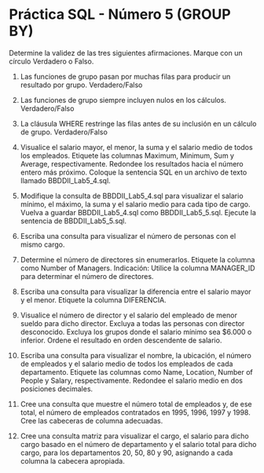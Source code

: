 # Práctica SQL - Número 5 (GROUP BY)

Determine la validez de las tres siguientes afirmaciones. Marque con un círculo Verdadero o Falso.

1.	Las funciones de grupo pasan por muchas filas para producir un resultado por grupo.	Verdadero/Falso

2.	Las funciones de grupo siempre incluyen nulos en los cálculos.	Verdadero/Falso

3.	La cláusula WHERE restringe las filas antes de su inclusión en un cálculo de grupo.	Verdadero/Falso

4.	Visualice el salario mayor, el menor, la suma y el salario medio de todos los empleados. Etiquete las columnas 	Maximum, Minimum, Sum y Average, respectivamente. Redondee los resultados hacia el número entero	más próximo. Coloque la sentencia SQL en un archivo de texto llamado BBDDII_Lab5_4.sql.

5.	Modifique la consulta de BBDDII_Lab5_4.sql para visualizar el salario mínimo, el máximo, la suma y el salario medio para cada tipo de cargo. Vuelva a guardar BBDDII_Lab5_4.sql como BBDDII_Lab5_5.sql. Ejecute la sentencia de BBDDII_Lab5_5.sql.

6.	Escriba una consulta para visualizar el número de personas con el mismo cargo.

7.	Determine el número de directores sin enumerarlos. Etiquete la columna como Number of Managers. Indicación: Utilice la columna MANAGER_ID para determinar el número de directores.

8.	Escriba una consulta para visualizar la diferencia entre el salario mayor y el menor. Etiquete la columna DIFERENCIA.

9.	Visualice el número de director y el salario del empleado de menor sueldo para dicho director. Excluya a todas las personas con director desconocido. Excluya los grupos donde el salario mínimo sea $6.000 o inferior. Ordene el resultado en orden descendente de salario.

10.	Escriba una consulta para visualizar el nombre, la ubicación, el número de empleados y el salario medio	de todos los empleados de cada departamento. Etiquete las columnas como Name, Location, Number of People y Salary, respectivamente. Redondee el salario	medio en dos posiciones decimales. 

11.	Cree una consulta que muestre el número total de empleados y, de ese total, el número de empleados contratados en 1995, 1996, 1997 y 1998. Cree las cabeceras de columna adecuadas. 

12.	Cree una consulta matriz para visualizar el cargo, el salario para dicho cargo basado en el	número de departamento y el salario total para dicho cargo, para los departamentos 20, 50, 80 	y 90, asignando a cada columna la cabecera apropiada. 
